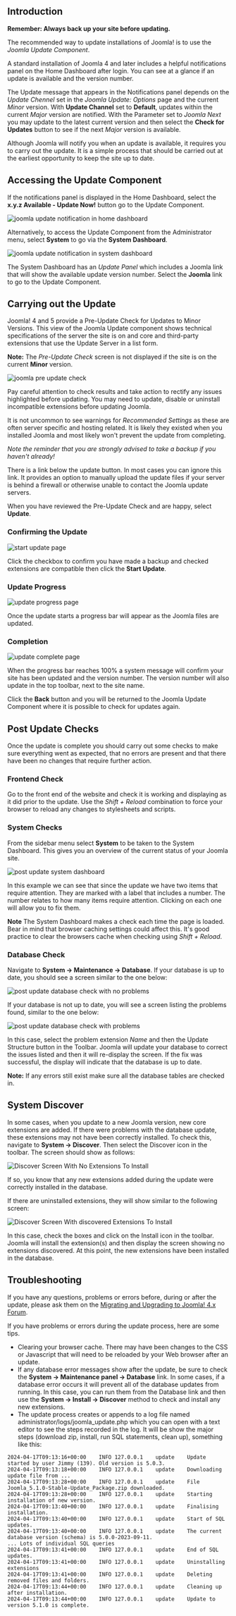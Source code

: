 <!-- Filename: J4.x:Updating_from_an_existing_version / Display title: Version Update -->

## Introduction

**Remember: Always back up your site before updating.**

The recommended way to update installations of Joomla! is to use the *Joomla
Update Component*.

A standard installation of Joomla 4 and later includes a helpful notifications
panel on the Home Dashboard after login. You can see at a glance if an update
is available and the version number.

The Update message that appears in the Notifications panel depends on the
*Update Chennel* set in the *Joomla Update: Options* page and the current
*Minor* version. With **Update Channel** set to **Default**, updates within the
current *Major* version are notified. With the Parameter set to *Joomla Next*
you may update to the latest current version and then select the
**Check for Updates** button to see if the next *Major* version is available.

Although Joomla will notify you when an update is available, it requires you to
carry out the update. It is a simple process that should be carried out at the
earliest opportunity to keep the site up to date.

## Accessing the Update Component

If the notifications panel is displayed in the Home Dashboard, select the
**x.y.z Available - Update Now!** button go to the Update Component.

![joomla update notification in home dashboard](../../../en/images/migration/version-update-notification-home-dashboard.png)

Alternatively, to access the Update Component from the Administrator menu,
select **System** to go via the **System Dashboard**.

![joomla update notification in system dashboard](../../../en/images/migration/version-update-notification-system-dashboard.png)

The System Dashboard has an *Update Panel* which includes a Joomla link
that will show the available update version number. Select the **Joomla**
link to go to the Update Component.

## Carrying out the Update

Joomla! 4 and 5 provide a Pre-Update Check for Updates to Minor Versions.
This view of the Joomla Update component shows technical specifications of
the server the site is on and core and third-party extensions that use the
Update Server in a list form.

**Note:** The *Pre-Update Check* screen is not displayed if the site is on the
current **Minor** version.

![joomla pre update check](../../../en/images/migration/version-update-pre-update-check.png)

Pay careful attention to check results and take action to rectify any issues
highlighted before updating. You may need to update, disable or uninstall
incompatible extensions before updating Joomla.

It is not uncommon to see warnings for *Recommended Settings* as these
are often server specific and hosting related. It is likely they existed when
you installed Joomla and most likely won't prevent the update from completing.

*Note the reminder that you are strongly advised to take a backup if you
haven't already!*

There is a link below the update button. In most cases you can ignore
this link. It provides an option to manually upload the update files if
your server is behind a firewall or otherwise unable to contact the
Joomla update servers.

When you have reviewed the Pre-Update Check and are happy, select **Update**.

### Confirming the Update

![start update page](../../../en/images/migration/version-update-start-update.png)

Click the checkbox to confirm you have made a backup and checked
extensions are compatible then click the **Start Update**.

### Update Progress

![update progress page](../../../en/images/migration/version-update-progress.png)

Once the update starts a progress bar will appear as the Joomla files
are updated.

### Completion

![update complete page](../../../en/images/migration/version-update-completion.png)

When the progress bar reaches 100% a system message will confirm your
site has been updated and the version number. The version number will
also update in the top toolbar, next to the site name.

Click the **Back** button and you will be returned to the Joomla Update
Component where it is possible to check for updates again.

## Post Update Checks

Once the update is complete you should carry out some checks to make
sure everything went as expected, that no errors are present and that
there have been no changes that require further action.

### Frontend Check

Go to the front end of the website and check it is working and displaying as
it did prior to the update. Use the *Shift + Reload* combination to force your
browser to reload any changes to stylesheets and scripts.

### System Checks

From the sidebar menu select **System** to be taken to the System Dashboard.
This gives you an overview of the current status of your Joomla site.

![post update system dashboard](../../../en/images/migration/version-update-after-update.png)

In this example we can see that since the update we have two items that
require attention. They are marked with a label that includes a number.
The number relates to how many items require attention. Clicking on each
one will allow you to fix them.

**Note** The System Dashboard makes a check each time the page is
loaded. Bear in mind that browser caching settings could affect this.
It's good practice to clear the browsers cache when checking using
*Shift + Reload*.

### Database Check

Navigate to **System → Maintenance → Database**. If your database is up to
date, you should see a screen similar to the one below:

![post update database check with no problems](../../../en/images/migration/version-update-after-update-database-check-no-problems.png)

If your database is not up to date, you will see a screen listing the problems
found, similar to the one below:

![post update database check with problems](../../../en/images/migration/version-update-after-update-database-check-problems.png)

In this case, select the problem extension *Name* and then the Update Structure
button in the Toolbar. Joomla will update your database to correct the issues
listed and then it will re-display the screen. If the fix was successful, the
display will indicate that the database is up to date.

**Note:** If any errors still exist make sure all the database tables are
checked in.

## System Discover

In some cases, when you update to a new Joomla version, new core
extensions are added. If there were problems with the database update,
these extensions may not have been correctly installed. To check this,
navigate to **System → Discover**. Then select the Discover icon
in the toolbar. The screen should show as follows:

![Discover Screen With No Extensions To Install](../../../en/images/migration/version-update-after-update-discover.png)

If so, you know that any new extensions added during the update were
correctly installed in the database.

If there are uninstalled extensions, they will show similar to the
following screen:

![Discover Screen With discovered Extensions To Install](../../../en/images/migration/version-update-after-update-discover-found.png)

In this case, check the boxes and click on the Install icon in the
toolbar. Joomla will install the extension(s) and then display the
screen showing no extensions discovered. At this point, the new
extensions have been installed in the database.

## Troubleshooting

If you have any questions, problems or errors before, during or after
the update, please ask them on the
[Migrating and Upgrading to Joomla! 4.x Forum](https://forum.joomla.org/viewforum.php?f=812).

If you have problems or errors during the update process, here are some
tips.

- Clearing your browser cache. There may have been changes to the CSS or
  Javascript that will need to be reloaded by your Web browser after an
  update.
- If any database error messages show after the update, be sure to check
  the **System → Maintenance panel → Database** link. In some
  cases, if a database error occurs it will prevent all of the database
  updates from running. In this case, you can run them from the Database
  link and then use the **System → Install → Discover** method
  to check and install any new extensions.
- The update process creates or appends to a log file named
administrator/logs/joomla_update.php which you can open with a text editor to
see the steps recorded in the log. It will be show the major steps (download zip,
install, run SQL statements, clean up), something like this:

```
2024-04-17T09:13:16+00:00    INFO 127.0.0.1    update    Update started by user Jimmy (139). Old version is 5.0.3.
2024-04-17T09:13:18+00:00    INFO 127.0.0.1    update    Downloading update file from ...
2024-04-17T09:13:28+00:00    INFO 127.0.0.1    update    File Joomla_5.1.0-Stable-Update_Package.zip downloaded.
2024-04-17T09:13:28+00:00    INFO 127.0.0.1    update    Starting installation of new version.
2024-04-17T09:13:40+00:00    INFO 127.0.0.1    update    Finalising installation.
2024-04-17T09:13:40+00:00    INFO 127.0.0.1    update    Start of SQL updates.
2024-04-17T09:13:40+00:00    INFO 127.0.0.1    update    The current database version (schema) is 5.0.0-2023-09-11.
... Lots of individual SQL queries
2024-04-17T09:13:41+00:00    INFO 127.0.0.1    update    End of SQL updates.
2024-04-17T09:13:41+00:00    INFO 127.0.0.1    update    Uninstalling extensions
2024-04-17T09:13:41+00:00    INFO 127.0.0.1    update    Deleting removed files and folders.
2024-04-17T09:13:44+00:00    INFO 127.0.0.1    update    Cleaning up after installation.
2024-04-17T09:13:44+00:00    INFO 127.0.0.1    update    Update to version 5.1.0 is complete.
```
